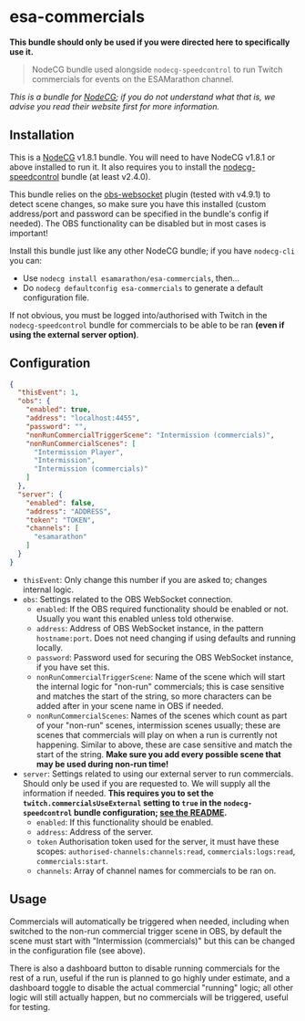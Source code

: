 # esa-commercials

**This bundle should only be used if you were directed here to specifically use it.**

> NodeCG bundle used alongside `nodecg-speedcontrol` to run Twitch commercials for events on the ESAMarathon channel.

*This is a bundle for [NodeCG](https://nodecg.dev); if you do not understand what that is, we advise you read their website first for more information.*


## Installation

This is a [NodeCG](https://nodecg.dev) v1.8.1 bundle. You will need to have NodeCG v1.8.1 or above installed to run it. It also requires you to install the [nodecg-speedcontrol](https://github.com/speedcontrol/nodecg-speedcontrol) bundle (at least v2.4.0).

This bundle relies on the [obs-websocket](https://github.com/Palakis/obs-websocket) plugin (tested with v4.9.1) to detect scene changes, so make sure you have this installed (custom address/port and password can be specified in the bundle's config if needed). The OBS functionality can be disabled but in most cases is important!

Install this bundle just like any other NodeCG bundle; if you have `nodecg-cli` you can:
- Use `nodecg install esamarathon/esa-commercials`, then...
- Do `nodecg defaultconfig esa-commercials` to generate a default configuration file.

If not obvious, you must be logged into/authorised with Twitch in the `nodecg-speedcontrol` bundle for commercials to be able to be ran **(even if using the external server option)**.

## Configuration

```json
{
  "thisEvent": 1,
  "obs": {
    "enabled": true,
    "address": "localhost:4455",
    "password": "",
    "nonRunCommercialTriggerScene": "Intermission (commercials)",
    "nonRunCommercialScenes": [
      "Intermission Player",
      "Intermission",
      "Intermission (commercials)"
    ]
  },
  "server": {
    "enabled": false,
    "address": "ADDRESS",
    "token": "TOKEN",
    "channels": [
      "esamarathon"
    ]
  }
}
```

- `thisEvent`: Only change this number if you are asked to; changes internal logic.
- `obs`: Settings related to the OBS WebSocket connection.
  - `enabled`: If the OBS required functionality should be enabled or not. Usually you want this enabled unless told otherwise.
  - `address`: Address of OBS WebSocket instance, in the pattern `hostname:port`. Does not need changing if using defaults and running locally.
  - `password`: Password used for securing the OBS WebSocket instance, if you have set this.
  - `nonRunCommercialTriggerScene`: Name of the scene which will start the internal logic for "non-run" commercials; this is case sensitive and matches the start of the string, so more characters can be added after in your scene name in OBS if needed.
  - `nonRunCommercialScenes`: Names of the scenes which count as part of your "non-run" scenes, intermission scenes usually; these are scenes that commercials will play on when a run is currently not happening. Similar to above, these are case sensitive and match the start of the string. **Make sure you add every possible scene that may be used during non-run time!**
- `server`: Settings related to using our external server to run commercials. Should only be used if you are requested to. We will supply all the information if needed. **This requires you to set the `twitch.commercialsUseExternal` setting to `true` in the `nodecg-speedcontrol` bundle configuration; [see the README](https://github.com/speedcontrol/nodecg-speedcontrol/blob/master/READMES/Configuration.md#twitch).**
  - `enabled`: If this functionality should be enabled.
  - `address`: Address of the server.
  - `token` Authorisation token used for the server, it must have these scopes: `authorised-channels:channels:read`, `commercials:logs:read`, `commercials:start`.
  - `channels`: Array of channel names for commercials to be ran on.


## Usage

Commercials will automatically be triggered when needed, including when switched to the non-run commercial trigger scene in OBS, by default the scene must start with "Intermission (commercials)" but this can be changed in the configuration file (see above).

There is also a dashboard button to disable running commercials for the rest of a run, useful if the run is planned to go highly under estimate, and a dashboard toggle to disable the actual commercial "running" logic; all other logic will still actually happen, but no commercials will be triggered, useful for testing.
